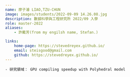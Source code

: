 ```yaml
---
name: 廖子濬 LIAO,TZU-CHUN
image: images/students/2022-09-09 14.26.08.jpg
description: 數據科學與工程研究所 2022/09 入學
role: master-2022
aliases:
    - 許戴芳(from my engilsh name, Stefan.)

links:
    home-page: https://stevedreyex.github.io/
    email: steisgood@gmail.com
    github: https://stevedreyex.github.io/
---
```


    - 研究領域： GPU compiling speedup with Polyhedral model

